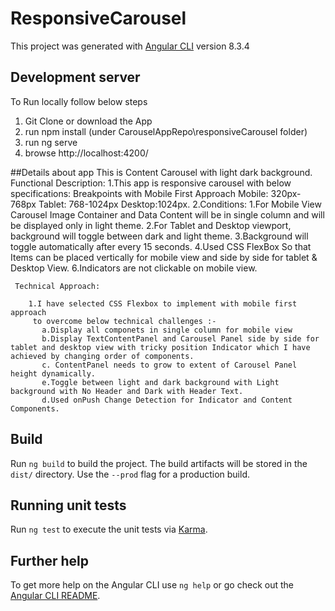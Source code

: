 # ResponsiveCarousel

This project was generated with [Angular CLI](https://github.com/angular/angular-cli) version 8.3.4


## Development server
To Run locally follow below steps
1. Git Clone or download the App 
2. run npm install (under CarouselAppRepo\responsiveCarousel folder)
3. run ng serve 
4. browse http://localhost:4200/


##Details about app
  This is Content Carousel with light dark background.
    Functional Description:
       1.This app is responsive carousel with below specifications:
           Breakpoints with Mobile First Approach
           Mobile: 320px-768px
           Tablet: 768-1024px
           Desktop:1024px.
       2.Conditions:
         1.For Mobile View Carousel Image Container and Data Content will be in single column  and will be displayed only in light theme.
         2.For Tablet and Desktop viewport, background will toggle between dark and light theme.
         3.Background will toggle automatically after every 15 seconds.
         4.Used CSS FlexBox So that Items can be placed vertically for mobile view 
         and side by side for tablet & Desktop View.
         6.Indicators are not clickable on mobile view.
         
  
     Technical Approach:

        1.I have selected CSS Flexbox to implement with mobile first approach
         to overcome below technical challenges :-
           a.Display all componets in single column for mobile view 
           b.Display TextContentPanel and Carousel Panel side by side for tablet and desktop view with tricky position Indicator which I have achieved by changing order of components.             
           c. ContentPanel needs to grow to extent of Carousel Panel height dynamically.
           e.Toggle between light and dark background with Light background with No Header and Dark with Header Text.
           d.Used onPush Change Detection for Indicator and Content Components.
  
## Build

Run `ng build` to build the project. The build artifacts will be stored in the `dist/` directory. Use the `--prod` flag for a production build.

## Running unit tests

Run `ng test` to execute the unit tests via [Karma](https://karma-runner.github.io).


## Further help

To get more help on the Angular CLI use `ng help` or go check out the [Angular CLI README](https://github.com/angular/angular-cli/blob/master/README.md).
